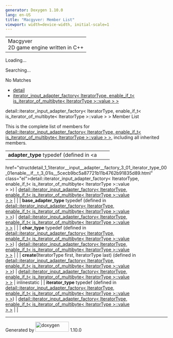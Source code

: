 ```yaml
---
generator: Doxygen 1.10.0
lang: en-US
title: "Macgyver: Member List"
viewport: width=device-width, initial-scale=1
---
```


<div id="top">

<div id="titlearea">

<table data-cellspacing="0" data-cellpadding="0">
<colgroup>
<col style="width: 100%" />
</colgroup>
<tbody>
<tr id="projectrow" class="odd">
<td id="projectalign"><div id="projectname">
Macgyver
</div>
<div id="projectbrief">
2D game engine written in C++
</div></td>
</tr>
</tbody>
</table>

</div>

<div id="main-nav">

</div>

<div id="MSearchSelectWindow"
onmouseover="return searchBox.OnSearchSelectShow()"
onmouseout="return searchBox.OnSearchSelectHide()"
onkeydown="return searchBox.OnSearchSelectKey(event)">

</div>

<div id="MSearchResultsWindow">

<div id="MSearchResults">

<div class="SRPage">

<div id="SRIndex">

<div id="SRResults">

</div>

<div id="Loading" class="SRStatus">

Loading...

</div>

<div id="Searching" class="SRStatus">

Searching...

</div>

<div id="NoMatches" class="SRStatus">

No Matches

</div>

</div>

</div>

</div>

</div>

<div id="nav-path" class="navpath">

- <a href="namespacedetail.html" class="el">detail</a>
- <a
  href="structdetail_1_1iterator__input__adapter__factory_3_01_iterator_type_00_01enable__if__t_3_01is__5cecb9bc5a87721b11b4762b91835d89.html"
  class="el">iterator_input_adapter_factory&lt; IteratorType,
  enable_if_t&lt; is_iterator_of_multibyte&lt; IteratorType &gt;::value
  &gt; &gt;</a>

</div>

</div>

<div class="header">

<div class="headertitle">

<div class="title">

detail::iterator_input_adapter_factory\< IteratorType, enable_if_t\<
is_iterator_of_multibyte\< IteratorType \>::value \> \> Member List

</div>

</div>

</div>

<div class="contents">

This is the complete list of members for <a
href="structdetail_1_1iterator__input__adapter__factory_3_01_iterator_type_00_01enable__if__t_3_01is__5cecb9bc5a87721b11b4762b91835d89.html"
class="el">detail::iterator_input_adapter_factory&lt; IteratorType,
enable_if_t&lt; is_iterator_of_multibyte&lt; IteratorType &gt;::value
&gt; &gt;</a>, including all inherited members.

|                                                                                                                                              |                                                                                                                                              |                                                                      |
|----------------------------------------------------------------------------------------------------------------------------------------------|----------------------------------------------------------------------------------------------------------------------------------------------|----------------------------------------------------------------------|
| **adapter_type** typedef (defined in <a                                                                                                      
 href="structdetail_1_1iterator__input__adapter__factory_3_01_iterator_type_00_01enable__if__t_3_01is__5cecb9bc5a87721b11b4762b91835d89.html"  
 class="el">detail::iterator_input_adapter_factory&lt; IteratorType,                                                                           
 enable_if_t&lt; is_iterator_of_multibyte&lt; IteratorType &gt;::value                                                                         
 &gt; &gt;</a>)                                                                                                                                | <a                                                                                                                                           
                                                                                                                                                href="structdetail_1_1iterator__input__adapter__factory_3_01_iterator_type_00_01enable__if__t_3_01is__5cecb9bc5a87721b11b4762b91835d89.html"  
                                                                                                                                                class="el">detail::iterator_input_adapter_factory&lt; IteratorType,                                                                           
                                                                                                                                                enable_if_t&lt; is_iterator_of_multibyte&lt; IteratorType &gt;::value                                                                         
                                                                                                                                                &gt; &gt;</a>                                                                                                                                 |                                                                      |
| **base_adapter_type** typedef (defined in <a                                                                                                 
 href="structdetail_1_1iterator__input__adapter__factory_3_01_iterator_type_00_01enable__if__t_3_01is__5cecb9bc5a87721b11b4762b91835d89.html"  
 class="el">detail::iterator_input_adapter_factory&lt; IteratorType,                                                                           
 enable_if_t&lt; is_iterator_of_multibyte&lt; IteratorType &gt;::value                                                                         
 &gt; &gt;</a>)                                                                                                                                | <a                                                                                                                                           
                                                                                                                                                href="structdetail_1_1iterator__input__adapter__factory_3_01_iterator_type_00_01enable__if__t_3_01is__5cecb9bc5a87721b11b4762b91835d89.html"  
                                                                                                                                                class="el">detail::iterator_input_adapter_factory&lt; IteratorType,                                                                           
                                                                                                                                                enable_if_t&lt; is_iterator_of_multibyte&lt; IteratorType &gt;::value                                                                         
                                                                                                                                                &gt; &gt;</a>                                                                                                                                 |                                                                      |
| **char_type** typedef (defined in <a                                                                                                         
 href="structdetail_1_1iterator__input__adapter__factory_3_01_iterator_type_00_01enable__if__t_3_01is__5cecb9bc5a87721b11b4762b91835d89.html"  
 class="el">detail::iterator_input_adapter_factory&lt; IteratorType,                                                                           
 enable_if_t&lt; is_iterator_of_multibyte&lt; IteratorType &gt;::value                                                                         
 &gt; &gt;</a>)                                                                                                                                | <a                                                                                                                                           
                                                                                                                                                href="structdetail_1_1iterator__input__adapter__factory_3_01_iterator_type_00_01enable__if__t_3_01is__5cecb9bc5a87721b11b4762b91835d89.html"  
                                                                                                                                                class="el">detail::iterator_input_adapter_factory&lt; IteratorType,                                                                           
                                                                                                                                                enable_if_t&lt; is_iterator_of_multibyte&lt; IteratorType &gt;::value                                                                         
                                                                                                                                                &gt; &gt;</a>                                                                                                                                 |                                                                      |
| **create**(IteratorType first, IteratorType last) (defined in <a                                                                             
 href="structdetail_1_1iterator__input__adapter__factory_3_01_iterator_type_00_01enable__if__t_3_01is__5cecb9bc5a87721b11b4762b91835d89.html"  
 class="el">detail::iterator_input_adapter_factory&lt; IteratorType,                                                                           
 enable_if_t&lt; is_iterator_of_multibyte&lt; IteratorType &gt;::value                                                                         
 &gt; &gt;</a>)                                                                                                                                | <a                                                                                                                                           
                                                                                                                                                href="structdetail_1_1iterator__input__adapter__factory_3_01_iterator_type_00_01enable__if__t_3_01is__5cecb9bc5a87721b11b4762b91835d89.html"  
                                                                                                                                                class="el">detail::iterator_input_adapter_factory&lt; IteratorType,                                                                           
                                                                                                                                                enable_if_t&lt; is_iterator_of_multibyte&lt; IteratorType &gt;::value                                                                         
                                                                                                                                                &gt; &gt;</a>                                                                                                                                 | <span class="mlabel">inline</span><span class="mlabel">static</span> |
| **iterator_type** typedef (defined in <a                                                                                                     
 href="structdetail_1_1iterator__input__adapter__factory_3_01_iterator_type_00_01enable__if__t_3_01is__5cecb9bc5a87721b11b4762b91835d89.html"  
 class="el">detail::iterator_input_adapter_factory&lt; IteratorType,                                                                           
 enable_if_t&lt; is_iterator_of_multibyte&lt; IteratorType &gt;::value                                                                         
 &gt; &gt;</a>)                                                                                                                                | <a                                                                                                                                           
                                                                                                                                                href="structdetail_1_1iterator__input__adapter__factory_3_01_iterator_type_00_01enable__if__t_3_01is__5cecb9bc5a87721b11b4762b91835d89.html"  
                                                                                                                                                class="el">detail::iterator_input_adapter_factory&lt; IteratorType,                                                                           
                                                                                                                                                enable_if_t&lt; is_iterator_of_multibyte&lt; IteratorType &gt;::value                                                                         
                                                                                                                                                &gt; &gt;</a>                                                                                                                                 |                                                                      |

</div>

------------------------------------------------------------------------

<span class="small">Generated
by [<img src="doxygen.svg" class="footer" width="104" height="31"
alt="doxygen" />](https://www.doxygen.org/index.html) 1.10.0</span>
